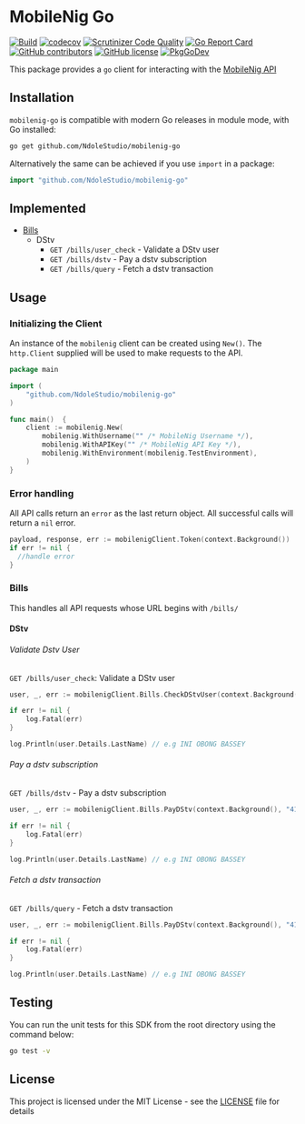 # MobileNig Go

[![Build](https://github.com/NdoleStudio/mobilenig-go/actions/workflows/main.yml/badge.svg)](https://github.com/NdoleStudio/mobilenig-go/actions/workflows/main.yml)
[![codecov](https://codecov.io/gh/NdoleStudio/mobilenig-go/branch/main/graph/badge.svg)](https://codecov.io/gh/NdoleStudio/mobilenig-go)
[![Scrutinizer Code Quality](https://scrutinizer-ci.com/g/NdoleStudio/mobilenig-go/badges/quality-score.png?b=main)](https://scrutinizer-ci.com/g/NdoleStudio/mobilenig-go/?branch=main)
[![Go Report Card](https://goreportcard.com/badge/github.com/NdoleStudio/mobilenig-go)](https://goreportcard.com/report/github.com/NdoleStudio/mobilenig-go)
[![GitHub contributors](https://img.shields.io/github/contributors/NdoleStudio/mobilenig-go)](https://github.com/NdoleStudio/mobilenig-go/graphs/contributors)
[![GitHub license](https://img.shields.io/github/license/NdoleStudio/mobilenig-go?color=brightgreen)](https://github.com/NdoleStudio/mobilenig-go/blob/master/LICENSE)
[![PkgGoDev](https://pkg.go.dev/badge/github.com/NdoleStudio/mobilenig-go)](https://pkg.go.dev/github.com/NdoleStudio/mobilenig-go)

This package provides a `go` client for interacting with the [MobileNig API](https://mobilenig.com/API/docs/index)

## Installation

`mobilenig-go` is compatible with modern Go releases in module mode, with Go installed:

```bash
go get github.com/NdoleStudio/mobilenig-go
```

Alternatively the same can be achieved if you use `import` in a package:

```go
import "github.com/NdoleStudio/mobilenig-go"
```

## Implemented

- [Bills](#bills)
  - DStv
    - `GET /bills/user_check` - Validate a DStv user
    - `GET /bills/dstv` - Pay a dstv subscription
    - `GET /bills/query` - Fetch a dstv transaction

## Usage

### Initializing the Client

An instance of the `mobilenig` client can be created using `New()`.  The `http.Client` supplied will be used to make requests to the API.

```go
package main

import (
	"github.com/NdoleStudio/mobilenig-go"
)

func main()  {
	client := mobilenig.New(
		mobilenig.WithUsername("" /* MobileNig Username */),
		mobilenig.WithAPIKey("" /* MobileNig API Key */),
		mobilenig.WithEnvironment(mobilenig.TestEnvironment),
	)
}
```

### Error handling

All API calls return an `error` as the last return object. All successful calls will return a `nil` error.

```go
payload, response, err := mobilenigClient.Token(context.Background())
if err != nil {
  //handle error
}
```

### Bills

This handles all API requests whose URL begins with `/bills/`

#### DStv

###### Validate Dstv User

`GET /bills/user_check`: Validate a DStv user

```go
user, _, err := mobilenigClient.Bills.CheckDStvUser(context.Background(), "4131953321")

if err != nil {
    log.Fatal(err)
}

log.Println(user.Details.LastName) // e.g INI OBONG BASSEY
```

###### Pay a dstv subscription

`GET /bills/dstv` - Pay a dstv subscription

```go
user, _, err := mobilenigClient.Bills.PayDStv(context.Background(), "4131953321")

if err != nil {
    log.Fatal(err)
}

log.Println(user.Details.LastName) // e.g INI OBONG BASSEY
```

###### Fetch a dstv transaction

`GET /bills/query` - Fetch a dstv transaction

```go
user, _, err := mobilenigClient.Bills.PayDStv(context.Background(), "4131953321")

if err != nil {
    log.Fatal(err)
}

log.Println(user.Details.LastName) // e.g INI OBONG BASSEY
```

## Testing

You can run the unit tests for this SDK from the root directory using the command below:
```bash
go test -v
```

## License

This project is licensed under the MIT License - see the [LICENSE](LICENSE) file for details
